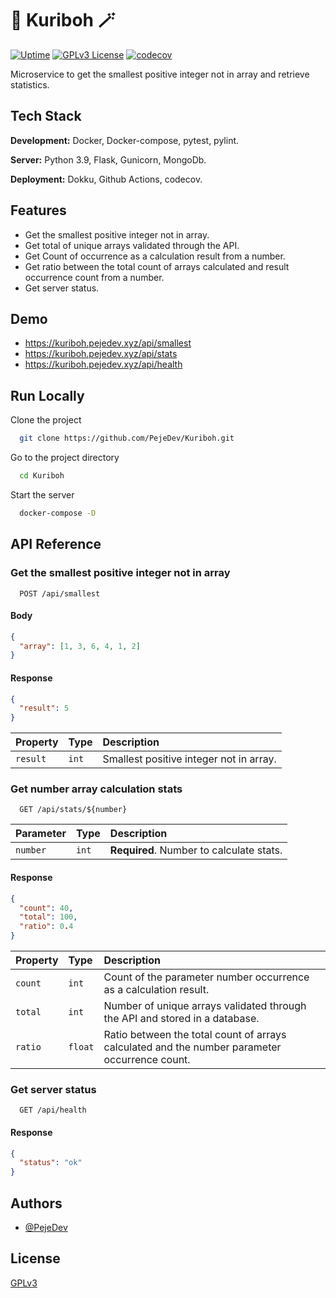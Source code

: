 # 🐼 Kuriboh 🪄

[![Uptime](https://status.pejedev.xyz/api/badge/7/uptime/720?label=30&labelSuffix=d)](https://status.pejedev.xyz)
[![GPLv3 License](https://img.shields.io/badge/License-GPL%20v3-yellow.svg)](https://opensource.org/licenses/)
[![codecov](https://codecov.io/gh/PejeDev/Kuriboh/branch/main/graph/badge.svg?token=7J8VV3SOAW)](https://codecov.io/gh/PejeDev/Kuriboh)

Microservice to get the smallest positive integer not in array and retrieve statistics.

## Tech Stack

**Development:** Docker, Docker-compose, pytest, pylint.

**Server:** Python 3.9, Flask, Gunicorn, MongoDb.

**Deployment:** Dokku, Github Actions, codecov.

## Features

- Get the smallest positive integer not in array.
- Get total of unique arrays validated through the API.
- Get Count of occurrence as a calculation result from a number.
- Get ratio between the total count of arrays calculated and result occurrence count from a number.
- Get server status.

## Demo

- <https://kuriboh.pejedev.xyz/api/smallest>
- <https://kuriboh.pejedev.xyz/api/stats>
- <https://kuriboh.pejedev.xyz/api/health>

## Run Locally

Clone the project

```bash
  git clone https://github.com/PejeDev/Kuriboh.git
```

Go to the project directory

```bash
  cd Kuriboh
```

Start the server

```bash
  docker-compose -D
```

## API Reference

### Get the smallest positive integer not in array

```
  POST /api/smallest
```

#### Body

```json
{
  "array": [1, 3, 6, 4, 1, 2]
}

```

#### Response

```json
{
  "result": 5
}
```

| Property | Type  | Description                             |
| :------- | :---- | :-------------------------------------- |
| `result` | `int` | Smallest positive integer not in array. |

### Get number array calculation stats

```
  GET /api/stats/${number}
```

| Parameter | Type  | Description                              |
| :-------- | :---- | :--------------------------------------- |
| `number`  | `int` | **Required**. Number to calculate stats. |

#### Response

```json
{
  "count": 40,
  "total": 100,
  "ratio": 0.4
}
```

| Property | Type    | Description                                                                                   |
| :------- | :------ | :-------------------------------------------------------------------------------------------- |
| `count`  | `int`   | Count of the parameter number occurrence as a calculation result.                             |
| `total`  | `int`   | Number of unique arrays validated through the API and stored in a database.                   |
| `ratio`  | `float` | Ratio between the total count of arrays calculated and the number parameter occurrence count. |

### Get server status

```
  GET /api/health
```

#### Response

```json
{
  "status": "ok"
}
```

## Authors

- [@PejeDev](https://github.com/PejeDev)

## License

[GPLv3](https://choosealicense.com/licenses/gpl-3.0/)
